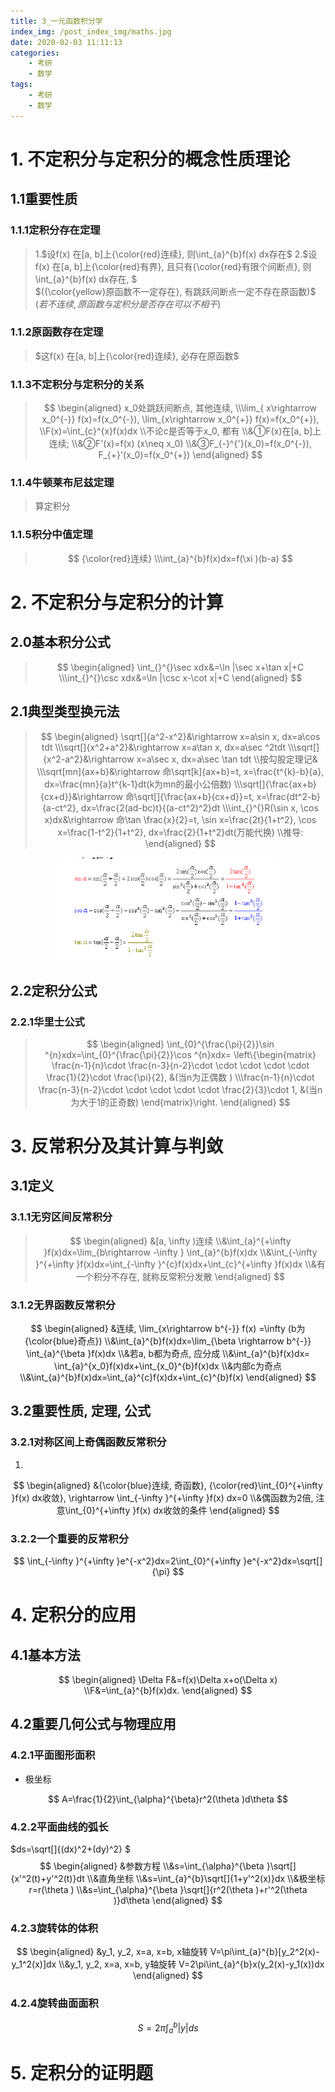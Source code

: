 ```yaml
---
title: 3_一元函数积分学
index_img: /post_index_img/maths.jpg
date: 2020-02-03 11:11:13
categories:
    - 考研
    - 数学
tags:
    - 考研
    - 数学
---
```



# 1. 不定积分与定积分的概念性质理论

## 1.1重要性质

### 1.1.1定积分存在定理

> 1.$设f(x) 在[a, b]上{\color{red}连续}, 则\int_{a}^{b}f(x) dx存在$
> 2.$设f(x) 在[a, b]上{\color{red}有界}, 且只有{\color{red}有限个间断点}, 则\int_{a}^{b}f(x) dx存在, $  
> $({\color{yellow}原函数不一定存在}, 有跳跃间断点一定不存在原函数)$  
> $(若不连续, 原函数与定积分是否存在可以不相干)$

### 1.1.2原函数存在定理

> $这f(x) 在[a, b]上{\color{red}连续}, 必存在原函数$

### 1.1.3不定积分与定积分的关系

> $$
> \begin{aligned}
> x_0处跳跃间断点, 其他连续, 
> \\\lim_{ x\rightarrow x_0^{-}} f(x)=f(x_0^{-}), \lim_{x\rightarrow x_0^{+}} f(x)=f(x_0^{+}), 
> \\F(x)=\int_{c}^{x}f(x)dx
> \\不论c是否等于x_0, 都有
> \\&①F(x)在[a, b]上连续; 
> \\&②F'(x)=f(x) (x\neq x_0)
> \\&③F_{-}^{'}(x_0)=f(x_0^{-}), F_{+}'(x_0)=f(x_0^{+})  
> \end{aligned}
> $$

### 1.1.4牛顿莱布尼兹定理

> 算定积分

### 1.1.5积分中值定理

> $$
> {\color{red}连续}
> \\\int_{a}^{b}f(x)dx=f(\xi )(b-a)
> $$

# 2. 不定积分与定积分的计算

## 2.0基本积分公式

> $$
> \begin{aligned}
> \int_{}^{}\sec xdx&=\ln |\sec x+\tan x|+C 
> \\\int_{}^{}\csc xdx&=\ln |\csc x-\cot x|+C
> \end{aligned}
> $$

## 2.1典型类型换元法

> $$
> \begin{aligned}
> \sqrt[]{a^2-x^2}&\rightarrow x=a\sin x, dx=a\cos tdt
> \\\sqrt[]{x^2+a^2}&\rightarrow x=a\tan x, dx=a\sec ^2tdt 
> \\\sqrt[]{x^2-a^2}&\rightarrow x=a\sec x, dx=a\sec \tan tdt
> \\按勾股定理记&
> \\\sqrt[mn]{ax+b}&\rightarrow  命\sqrt[k]{ax+b}=t, x=\frac{t^{k}-b}{a}, dx=\frac{mn}{a}t^{k-1}dt(k为mn的最小公倍数)
> \\\sqrt[]{\frac{ax+b}{cx+d}}&\rightarrow 命\sqrt[]{\frac{ax+b}{cx+d}}=t, x=\frac{dt^2-b}{a-ct^2}, dx=\frac{2(ad-bc)t}{(a-ct^2)^2}dt
> \\\int_{}^{}R(\sin x, \cos x)dx&\rightarrow 命\tan \frac{x}{2}=t, \sin x=\frac{2t}{1+t^2}, \cos x=\frac{1-t^2}{1+t^2}, dx=\frac{2}{1+t^2}dt(万能代换)
> \\推导:
> \end{aligned}
> $$

<center>
<img src="https://raw.githubusercontent.com/lancerXXXX/Figurebed/master/img/20190914165551.png" width="70%" />  

</center>

##  2.2定积分公式

### 2.2.1华里士公式
> $$
> \begin{aligned}
> \int_{0}^{\frac{\pi}{2}}\sin ^{n}xdx=\int_{0}^{\frac{\pi}{2}}\cos ^{n}xdx=
> \left\{\begin{matrix}
> \frac{n-1}{n}\cdot \frac{n-3}{n-2}\cdot \cdot \cdot \cdot \cdot \frac{1}{2}\cdot \frac{\pi}{2}, &(当n为正偶数 )
> \\\frac{n-1}{n}\cdot \frac{n-3}{n-2}\cdot \cdot \cdot \cdot \cdot \frac{2}{3}\cdot 1, &(当n为大于1的正奇数)
> \end{matrix}\right.
> \end{aligned}
> $$

# 3. 反常积分及其计算与判敛

## 3.1定义

### 3.1.1无穷区间反常积分
> $$
> \begin{aligned}
> &[a, \infty )连续
> \\&\int_{a}^{+\infty }f(x)dx=\lim_{b\rightarrow -\infty } \int_{a}^{b}f(x)dx  
> \\&\int_{-\infty }^{+\infty }f(x)dx=\int_{-\infty }^{c}f(x)dx+\int_{c}^{+\infty }f(x)dx
> \\&有一个积分不存在, 就称反常积分发散
> \end{aligned}
> $$

### 3.1.2无界函数反常积分

$$
\begin{aligned}
&连续, \lim_{x\rightarrow b^{-}} f(x) =\infty (b为{\color{blue}奇点})
\\&\int_{a}^{b}f(x)dx=\lim_{\beta \rightarrow b^{-}} \int_{a}^{\beta }f(x)dx
\\&若a, b都为奇点, 应分成
\\&\int_{a}^{b}f(x)dx= \int_{a}^{x_0}f(x)dx+\int_{x_0}^{b}f(x)dx
\\&内部c为奇点
\\&\int_{a}^{b}f(x)dx=\int_{a}^{c}f(x)dx+\int_{c}^{b}f(x)    
\end{aligned}
$$

## 3.2重要性质, 定理, 公式

### 3.2.1对称区间上奇偶函数反常积分
1.
$$
\begin{aligned}
&{\color{blue}连续, 奇函数}, {\color{red}\int_{0}^{+\infty }f(x) dx收敛}, \rightarrow \int_{-\infty }^{+\infty }f(x) dx=0
\\&偶函数为2倍, 注意\int_{0}^{+\infty }f(x) dx收敛的条件
\end{aligned}
$$

### 3.2.2一个重要的反常积分

$$
\int_{-\infty }^{+\infty }e^{-x^2}dx=2\int_{0}^{+\infty }e^{-x^2}dx=\sqrt[]{\pi}  
$$

# 4. 定积分的应用

## 4.1基本方法

$$
\begin{aligned}
\Delta F&=f(x)\Delta x+o(\Delta x)
\\F&=\int_{a}^{b}f(x)dx.
\end{aligned}
$$

## 4.2重要几何公式与物理应用

### 4.2.1平面图形面积

* 极坐标

$$
A=\frac{1}{2}\int_{\alpha}^{\beta}r^2(\theta )d\theta 
$$

### 4.2.2平面曲线的弧长

$ds=\sqrt[]{(dx)^2+(dy)^2} $
$$
\begin{aligned}
&参数方程
\\&s=\int_{\alpha}^{\beta }\sqrt[]{x'^2(t)+y'^2(t)}dt
\\&直角坐标
\\&s=\int_{a}^{b}\sqrt[]{1+y'^2(x)}dx 
\\&极坐标r=r(\theta )
\\&s=\int_{\alpha}^{\beta }\sqrt[]{r^2(\theta )+r'^2(\theta )}d\theta  
\end{aligned}
$$

### 4.2.3旋转体的体积

$$
\begin{aligned}
&y_1, y_2, x=a, x=b, x轴旋转
V=\pi\int_{a}^{b}[y_2^2(x)-y_1^2(x)]dx
\\&y_1, y_2, x=a, x=b, y轴旋转
V=2\pi\int_{a}^{b}x(y_2(x)-y_1(x))dx
\end{aligned}
$$

### 4.2.4旋转曲面面积

$$
S=2\pi\int_{a}^{b}|y|ds 
$$

# 5. 定积分的证明题

